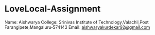 # LoveLocal-Assignment
Name: Aishwarya
College: Srinivas Institute of Technology,Valachil,Post Farangipete,Mangaluru-574143
Email: aishwaryakurdekar92@gmail.com
